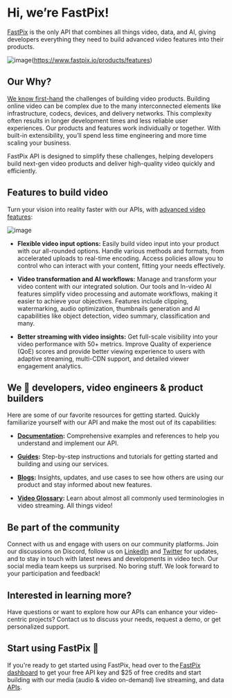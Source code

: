 # Hi, we’re FastPix!
[FastPix](https://www.fastpix.io/) is the only API that combines all things video, data, and AI, giving developers everything they need to build advanced video features into their products. 

![image](https://github.com/user-attachments/assets/c026ae9d-24cd-4ac6-862f-5d55fe913e24)(https://www.fastpix.io/products/features)

## Our Why?
[We know first-hand](https://www.fastpix.io/company) the challenges of building video products. Building online video can be complex due to the many interconnected elements like infrastructure, codecs, devices, and delivery networks. This complexity often results in longer development times and less reliable user experiences. Our products and features work individually or together. With built-in extensibility, you’ll spend less time engineering and more time scaling your business. 

FastPix API is designed to simplify these challenges, helping developers build next-gen video products and deliver high-quality video quickly and efficiently.

## Features to build video 
Turn your vision into reality faster with our APIs, with [advanced video features](https://www.fastpix.io/products/features):  

![image](https://github.com/user-attachments/assets/6c2454aa-e519-432f-a074-5a0861137eab)

- **Flexible video input options:** Easily build video input into your product with our all-rounded options. Handle various methods and formats, from accelerated uploads to real-time encoding. Access policies allow you to control who can interact with your content, fitting your needs effectively.
  
- **Video transformation and AI workflows:** Manage and transform your video content with our integrated solution. Our tools and In-video AI features simplify video processing and automate workflows, making it easier to achieve your objectives. Features include clipping, watermarking, audio optimization, thumbnails generation and AI capabilities like object detection, video summary, classification and many.

- **Better streaming with video insights:** Get full-scale visibility into your video performance with 50+ metrics. Improve Quality of experience (QoE) scores and provide better viewing experience to users with adaptive streaming, multi-CDN support, and detailed viewer engagement analytics.

## We 🤍 developers, video engineers & product builders
Here are some of our favorite resources for getting started. Quickly familiarize yourself with our API and make the most out of its capabilities: 

- **[Documentation](https://docs.fastpix.io/api-references):** Comprehensive examples and references to help you understand and implement our API.

- **[Guides](https://docs.fastpix.io/guides/overview):** Step-by-step instructions and tutorials for getting started and building and using our services.

- **[Blogs](https://www.fastpix.io/resources/blogs):** Insights, updates, and use cases to see how others are using our product and stay informed about new features.

- **[Video Glossary](https://www.fastpix.io/resources/video-glossary):** Learn about almost all commonly used terminologies in video streaming. All things video!

## Be part of the community
Connect with us and engage with users on our community platforms. Join our discussions on Discord, follow us on [LinkedIn](https://www.linkedin.com/company/fastpix/mycompany/) and [Twitter](https://x.com/FastPixHQ) for updates, and to stay in touch with latest news and developments in video tech. Our social media team keeps us surprised. No boring stuff. We look forward to your participation and feedback!

## Interested in learning more? 
Have questions or want to explore how our APIs can enhance your video-centric projects? Contact us to discuss your needs, request a demo, or get personalized support. 

## Start using FastPix 🚀
If you're ready to get started using FastPix, head over to the [FastPix dashboard](https://dashboard.fastpix.io/) to get your free API key and $25 of free credits and start building with our media (audio & video on-demand) live streaming, and data [APIs](https://docs.fastpix.io/api-references). 
